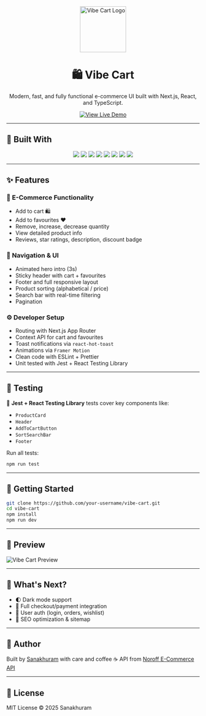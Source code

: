
<div align="center">
  <img src="./loading-shop.gif" alt="Vibe Cart Logo" width="120" />
  <h1>🛍️ Vibe Cart</h1>
  <p>Modern, fast, and fully functional e-commerce UI built with Next.js, React, and TypeScript.</p>
  <a href="https://jsfw-sanakhuram.vercel.app/" target="_blank">
    <img src="https://img.shields.io/badge/View%20Live-Demo-green?style=for-the-badge&logo=vercel" alt="View Live Demo" />
  </a>
</div>

---

## 🧰 Built With

<p align="center">
  <img src="https://img.shields.io/badge/React-20232a?style=for-the-badge&logo=react&logoColor=61DAFB" />
  <img src="https://img.shields.io/badge/Next.js-000000?style=for-the-badge&logo=nextdotjs&logoColor=white" />
  <img src="https://img.shields.io/badge/TypeScript-3178c6?style=for-the-badge&logo=typescript&logoColor=white" />
  <img src="https://img.shields.io/badge/TailwindCSS-38bdf8?style=for-the-badge&logo=tailwindcss&logoColor=white" />
  <img src="https://img.shields.io/badge/Jest-99425b?style=for-the-badge&logo=jest&logoColor=white" />
  <img src="https://img.shields.io/badge/ESLint-4B32C3?style=for-the-badge&logo=eslint&logoColor=white" />
  <img src="https://img.shields.io/badge/Prettier-f7b93e?style=for-the-badge&logo=prettier&logoColor=black" />
  <img src="https://img.shields.io/badge/VS%20Code-007ACC?style=for-the-badge&logo=visualstudiocode&logoColor=white" />
</p>

---

## ✨ Features

### 🛒 E-Commerce Functionality
- Add to cart 🛍️
- Add to favourites ❤️
- Remove, increase, decrease quantity
- View detailed product info
- Reviews, star ratings, description, discount badge

### 🧭 Navigation & UI
- Animated hero intro (3s)
- Sticky header with cart + favourites
- Footer and full responsive layout
- Product sorting (alphabetical / price)
- Search bar with real-time filtering
- Pagination

### ⚙️ Developer Setup
- Routing with Next.js App Router
- Context API for cart and favourites
- Toast notifications via `react-hot-toast`
- Animations via `Framer Motion`
- Clean code with ESLint + Prettier
- Unit tested with Jest + React Testing Library

---

## 🧪 Testing

🧾 **Jest + React Testing Library** tests cover key components like:

- `ProductCard`
- `Header`
- `AddToCartButton`
- `SortSearchBar`
- `Footer`

Run all tests:

```bash
npm run test
````

---

## 🚀 Getting Started

```bash
git clone https://github.com/your-username/vibe-cart.git
cd vibe-cart
npm install
npm run dev
```

---

## 📸 Preview

![Vibe Cart Preview](https://your-project-screenshot-url.png)

---

## 🧠 What's Next?

* 🌓 Dark mode support
* 🛒 Full checkout/payment integration
* 🔐 User auth (login, orders, wishlist)
* 🔎 SEO optimization & sitemap

---

## 🙌 Author

Built by [Sanakhuram](https://sanakhuram.netlify.app/) with care and coffee ☕
API from [Noroff E-Commerce API](https://v2.api.noroff.dev/)

---

## 📄 License

MIT License © 2025 Sanakhuram

```

